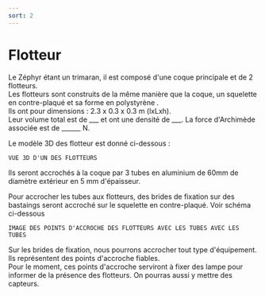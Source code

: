 ```yaml
---
sort: 2
---
```


# Flotteur

Le Zéphyr étant un trimaran, il est composé d'une coque principale et de 2 flotteurs.  
Les flotteurs sont construits de la même manière que la coque, un squelette en contre-plaqué et sa forme en polystyrène .  
Ils ont pour dimensions : 2.3 x 0.3 x 0.3 m (lxLxh).  
Leur volume total est de ___ et ont une densité de ___. La force d'Archimède associée est de ______ N.

Le modèle 3D des flotteur est donné ci-dessous :

```warning
VUE 3D D'UN DES FLOTTEURS
```

Ils seront accrochés à la coque par 3 tubes en aluminium de 60mm de diamètre extérieur en 5 mm d'épaisseur.

Pour accrocher les tubes aux flotteurs, des brides de fixation sur des bastaings seront accroché sur le squelette en contre-plaqué. Voir schéma ci-dessous

```warning
IMAGE DES POINTS D'ACCROCHE DES FLOTTEURS AVEC LES TUBES AVEC LES TUBES
```

Sur les brides de fixation, nous pourrons accrocher tout type d'équipement. Ils représentent des points d'accroche fiables.  
Pour le moment, ces points d'accroche serviront à fixer des lampe pour informer de la présence des flotteurs. On pourras aussi y mettre des capteurs.